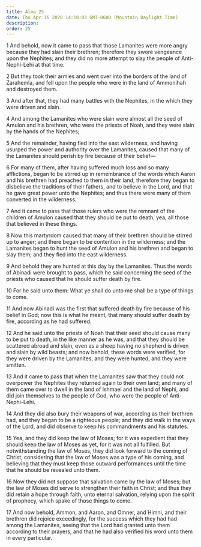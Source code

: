 ```yaml
---
title: Alma 25
date: Thu Apr 16 2020 14:10:03 GMT-0600 (Mountain Daylight Time)
description: 
order: 25
---
```


<p>
  1 And behold, now it came to pass that those Lamanites were more angry because
  they had slain their brethren; therefore they swore vengeance upon the
  Nephites; and they did no more attempt to slay the people of Anti-Nephi-Lehi
  at that time.
</p>
<p>
  2 But they took their armies and went over into the borders of the land of
  Zarahemla, and fell upon the people who were in the land of Ammonihah and
  destroyed them.
</p>
<p>
  3 And after that, they had many battles with the Nephites, in the which they
  were driven and slain.
</p>
<p>
  4 And among the Lamanites who were slain were almost all the seed of Amulon
  and his brethren, who were the priests of Noah, and they were slain by the
  hands of the Nephites;
</p>
<p>
  5 And the remainder, having fled into the east wilderness, and having usurped
  the power and authority over the Lamanites, caused that many of the Lamanites
  should perish by fire because of their belief&#x2014;
</p>
<p>
  6 For many of them, after having suffered much loss and so many afflictions,
  began to be stirred up in remembrance of the words which Aaron and his
  brethren had preached to them in their land; therefore they began to
  disbelieve the traditions of their fathers, and to believe in the Lord, and
  that he gave great power unto the Nephites; and thus there were many of them
  converted in the wilderness.
</p>
<p>
  7 And it came to pass that those rulers who were the remnant of the children
  of Amulon caused that they should be put to death, yea, all those that
  believed in these things.
</p>
<p>
  8 Now this martyrdom caused that many of their brethren should be stirred up
  to anger; and there began to be contention in the wilderness; and the
  Lamanites began to hunt the seed of Amulon and his brethren and began to slay
  them; and they fled into the east wilderness.
</p>
<p>
  9 And behold they are hunted at this day by the Lamanites. Thus the words of
  Abinadi were brought to pass, which he said concerning the seed of the priests
  who caused that he should suffer death by fire.
</p>
<p>
  10 For he said unto them: What ye shall do unto me shall be a type of things
  to come.
</p>
<p>
  11 And now Abinadi was the first that suffered death by fire because of his
  belief in God; now this is what he meant, that many should suffer death by
  fire, according as he had suffered.
</p>
<p>
  12 And he said unto the priests of Noah that their seed should cause many to
  be put to death, in the like manner as he was, and that they should be
  scattered abroad and slain, even as a sheep having no shepherd is driven and
  slain by wild beasts; and now behold, these words were verified, for they were
  driven by the Lamanites, and they were hunted, and they were smitten.
</p>
<p>
  13 And it came to pass that when the Lamanites saw that they could not
  overpower the Nephites they returned again to their own land; and many of them
  came over to dwell in the land of Ishmael and the land of Nephi, and did join
  themselves to the people of God, who were the people of Anti-Nephi-Lehi.
</p>
<p>
  14 And they did also bury their weapons of war, according as their brethren
  had, and they began to be a righteous people; and they did walk in the ways of
  the Lord, and did observe to keep his commandments and his statutes.
</p>
<p>
  15 Yea, and they did keep the law of Moses; for it was expedient that they
  should keep the law of Moses as yet, for it was not all fulfilled. But
  notwithstanding the law of Moses, they did look forward to the coming of
  Christ, considering that the law of Moses was a type of his coming, and
  believing that they must keep those outward performances until the time that
  he should be revealed unto them.
</p>
<p>
  16 Now they did not suppose that salvation came by the law of Moses; but the
  law of Moses did serve to strengthen their faith in Christ; and thus they did
  retain a hope through faith, unto eternal salvation, relying upon the spirit
  of prophecy, which spake of those things to come.
</p>
<p>
  17 And now behold, Ammon, and Aaron, and Omner, and Himni, and their brethren
  did rejoice exceedingly, for the success which they had had among the
  Lamanites, seeing that the Lord had granted unto them according to their
  prayers, and that he had also verified his word unto them in every particular.
</p>
